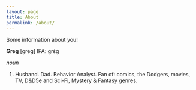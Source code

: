 ```yaml
---
layout: page
title: About
permalink: /about/
---
```


Some information about you!

**Greg** [greg] IPA: grɛ́g

*noun*

1. Husband. Dad. Behavior Analyst. Fan of: comics, the Dodgers, movies, TV, D&D5e and Sci-Fi, Mystery & Fantasy genres.
